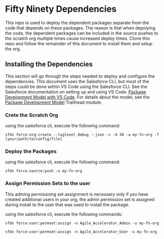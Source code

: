 # Fifty Ninety Dependencies
This repo is used to deploy the dependent packages separate from the code that depends on these packages.  The reason is that when depolying the code, the dependent packages can be included in the source pushes to the scratch org multiple times cause increased deploy times.  Clone this repo and follow the remainder of this document to install them and setup the org.

## Installing the Dependencies
This section will go through the steps needed to deploy and configure the dependencies.  This document uses the Salesforce CLI, but most of the steps could be done within VS Code using the Salesforce CLI.  See the Salesforce documentation on setting up and using VS Code. [Package Development Model with VS Code](https://forcedotcom.github.io/salesforcedx-vscode/articles/user-guide/package-development-model). For details about the model, see the [Package Development Model](https://trailhead.salesforce.com/en/content/learn/modules/sfdx_dev_model) Trailhead module.

### Crete the Scratch Org
using the salesforce cli, execute the following command:
```console
sfdx force:org:create --loglevel debug --json -s -d 30 -a my-fn-org -f [your/path/to/config/file]
```

### Deploy the Packages
using the salesforce cli, execute the following command:
```console
sfdx force:source:push -u my-fn-org
```

### Assign Permission Sets to the user
This adming permissiong set assignment is necessary only if you have created additional users in your org; the admin permission set is assigned during install to the user that was used to install the package.

using the salesforce cli, execute the following commands:
```console
sfdx force:user:permset:assign -n Agile_Accelerator_Admin -u my-fn-org

sfdx force:user:permset:assign -n Agile_Accelerator_User -u my-fn-org
```